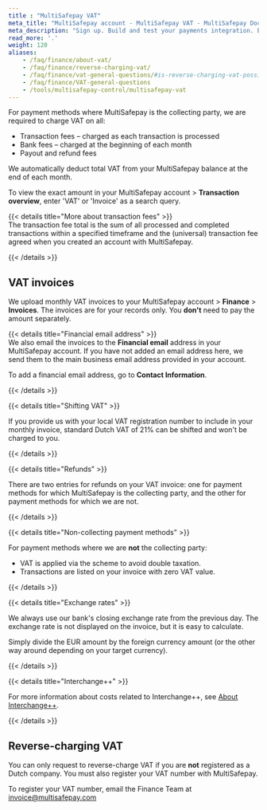 ```yaml
---
title : "MultiSafepay VAT"
meta_title: "MultiSafepay account - MultiSafepay VAT - MultiSafepay Docs"
meta_description: "Sign up. Build and test your payments integration. Explore our products and services. Use our API Reference, SDKs, and wrappers. Get support."
read_more: '.'
weight: 120
aliases:
    - /faq/finance/about-vat/
    - /faq/finance/reverse-charging-vat/
    - /faq/finance/vat-general-questions/#is-reverse-charging-vat-possible
    - /faq/finance/VAT-general-questions
    - /tools/multisafepay-control/multisafepay-vat
---
```


For payment methods where MultiSafepay is the collecting party, we are required to charge VAT on all: 

- Transaction fees – charged as each transaction is processed
- Bank fees – charged at the beginning of each month
- Payout and refund fees 

We automatically deduct total VAT from your MultiSafepay balance at the end of each month. 

To view the exact amount in your MultiSafepay account > **Transaction overview**, enter 'VAT' or 'Invoice' as a search query. 

{{< details title="More about transaction fees" >}}
&nbsp;  
The transaction fee total is the sum of all processed and completed transactions within a specified timeframe and the (universal) transaction fee agreed when you created an account with MultiSafepay.

{{< /details >}}

## VAT invoices
We upload monthly VAT invoices to your MultiSafepay account > **Finance** > **Invoices**. The invoices are for your records only. You **don't** need to pay the amount separately.

{{< details title="Financial email address" >}}
&nbsp;  
We also email the invoices to the **Financial email** address in your MultiSafepay account. If you have not added an email address here, we send them to the main business email address provided in your account.

To add a financial email address, go to **Contact Information**. 

{{< /details >}}

{{< details title="Shifting VAT" >}}

If you provide us with your local VAT registration number to include in your monthly invoice, standard Dutch VAT of 21% can be shifted and won't be charged to you.

{{< /details >}}

{{< details title="Refunds" >}}

There are two entries for refunds on your VAT invoice: one for payment methods for which MultiSafepay is the collecting party, and the other for payment methods for which we are not.

{{< /details >}}

{{< details title="Non-collecting payment methods" >}}

For payment methods where we are **not** the collecting party:

- VAT is applied via the scheme to avoid double taxation. 
- Transactions are listed on your invoice with zero VAT value.

{{< /details >}}

{{< details title="Exchange rates" >}}

We always use our bank's closing exchange rate from the previous day. The exchange rate is not displayed on the invoice, but it is easy to calculate.

Simply divide the EUR amount by the foreign currency amount (or the other way around depending on your target currency).  

{{< /details >}}

{{< details title="Interchange++" >}}

For more information about costs related to Interchange++, see [About Interchange++](/payments/methods/credit-and-debit-cards/user-guide/about-interchange/).  

{{< /details >}}

## Reverse-charging VAT
You can only request to reverse-charge VAT if you are **not** registered as a Dutch company. You must also register your VAT number with MultiSafepay.

To register your VAT number, email the Finance Team at <invoice@multisafepay.com>
